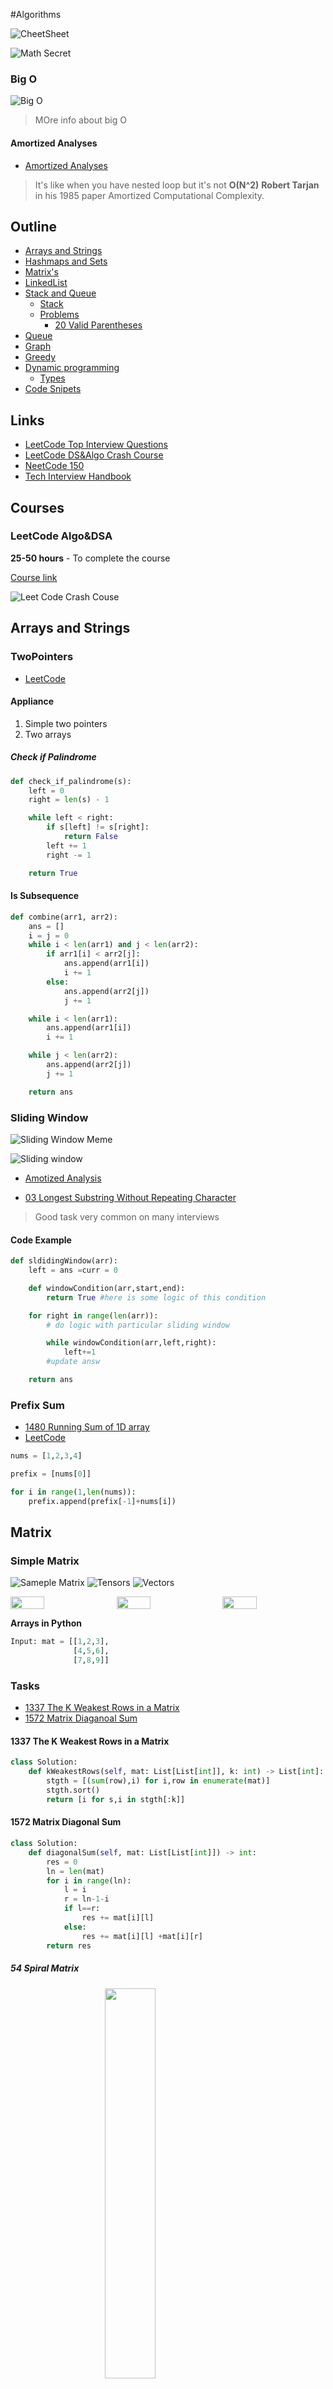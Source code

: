 #Algorithms

![CheetSheet](./res/algo/LeetCodeChatsheet.png)


![Math Secret](./res/MathSumSecret.jpg)


### Big O

![Big O](./res/leetcode/big_o.png)

> MOre info about big O

#### Amortized Analyses

- [Amortized Analyses](https://en.wikipedia.org/wiki/Amortized_analysis)

> It's like when you have nested loop but it's not **O(N^2)**
**Robert Tarjan** in his 1985 paper Amortized Computational Complexity. 


## Outline

- [Arrays and Strings](#arrays-and-strings)
- [Hashmaps and Sets](#hashmaps-and-sets)
- [Matrix's](#matrix)
- [LinkedList](#linked-list)
- [Stack and Queue](#stack--queue) 
    - [Stack](#stack)
    - [Problems](#problems)
      - [20 Valid Parentheses](#20-valid-parentheses)
- [Queue](#queue)
- [Graph](#graph)
- [Greedy](#greedy)
- [Dynamic programming](#dynamic-programming)
    - [Types](#types)
- [Code Snipets](#code-snipets)


## Links

- [LeetCode Top Interview Questions](https://tinyurl.com/38hh47up)
- [LeetCode DS&Algo Crash Course](https://tinyurl.com/yvrv5znb)
- [NeetCode 150](https://neetcode.io/practice)
- [Tech Interview Handbook](https://yangshun.github.io/tech-interview-handbook/)

## Courses

### LeetCode Algo&DSA

**25-50 hours** - To complete the course

[Course link](https://tinyurl.com/yvrv5znb)

![Leet Code Crash Couse](./res/leetcode/CrashCouse.png)

## Arrays and Strings

### TwoPointers

- [LeetCode](https://tinyurl.com/2ru2cjuj)

#### Appliance 

1. Simple two pointers
2. Two arrays



##### Check if Palindrome

```python
def check_if_palindrome(s):
    left = 0
    right = len(s) - 1

    while left < right:
        if s[left] != s[right]:
            return False
        left += 1
        right -= 1

    return True
```

#### Is Subsequence

```python
def combine(arr1, arr2):
    ans = []
    i = j = 0
    while i < len(arr1) and j < len(arr2):
        if arr1[i] < arr2[j]:
            ans.append(arr1[i])
            i += 1
        else:
            ans.append(arr2[j])
            j += 1

    while i < len(arr1):
        ans.append(arr1[i])
        i += 1

    while j < len(arr2):
        ans.append(arr2[j])
        j += 1

    return ans
```


### Sliding Window

![Sliding Window Meme](./res/memes/sliding-window.gif)

![Sliding window](./res/algo/sliding-window.gif)


- [Amotized Analysis](https://en.wikipedia.org/wiki/Amortized_analysis)

- [03 Longest Substring Without Repeating Character](https://tinyurl.com/3wurz4k3)
> Good task very common on many interviews

#### Code Example

```python
def sldidingWindow(arr):
    left = ans =curr = 0

    def windowCondition(arr,start,end):
        return True #here is some logic of this condition

    for right in range(len(arr)):
        # do logic with particular sliding window

        while windowCondition(arr,left,right):
            left+=1
        #update answ

    return ans
```

### Prefix Sum

- [1480 Running Sum of 1D array](https://leetcode.com/problems/running-sum-of-1d-array)
- [LeetCode](https://tinyurl.com/mu5ccjsy)

```python
nums = [1,2,3,4]

prefix = [nums[0]]

for i in range(1,len(nums)):
    prefix.append(prefix[-1]+nums[i])


```

## Matrix



### Simple Matrix

![Sameple Matrix](./res/leetcode/sample_1911.png)
![Tensors](./res/algo/tensors.jpg)
![Vectors](./res/algo/vectors.jpg)

<div style="display: flex; justify-content: space-between;">
  <img src="./res/algo/vectors.jpg" style="width: 33%;margin-right: 5px;">
  <img src="./res/leetcode/sample_1911.png" style="width: 33%; margin-right: 5px;">
  <img src="./res/algo/tensors.jpg" style="width: 33%; ">
</div>



**Arrays in Python**

```python
Input: mat = [[1,2,3],
              [4,5,6],
              [7,8,9]]
```


### Tasks

- [1337 The K Weakest Rows in a Matrix](https://tinyurl.com/33624jzj)
- [1572 Matrix Diaganoal Sum](https://tinyurl.com/2ru2cjuj)

#### 1337 The K Weakest Rows in a Matrix


```python
class Solution:
    def kWeakestRows(self, mat: List[List[int]], k: int) -> List[int]:
        stgth = [(sum(row),i) for i,row in enumerate(mat)]
        stgth.sort()
        return [i for s,i in stgth[:k]]
```

#### 1572 Matrix Diagonal Sum

```python
class Solution:
    def diagonalSum(self, mat: List[List[int]]) -> int:
        res = 0
        ln = len(mat)
        for i in range(ln):
            l = i
            r = ln-1-i
            if l==r:
                res += mat[i][l]
            else:
                res += mat[i][l] +mat[i][r]
        return res

```

##### 54 Spiral Matrix

  <img src="./res/leetcode/spiral1.jpg" style="width: 40%;margin-left: 30%;">

  <details>
  <summary>Click here to reveal the Python code</summary>


```python

class Solution:
    def spiralOrder(self, matrix: List[List[int]]) -> List[int]:
        res = [ ]
        col,row = len(matrix[0]), len(matrix)
        left,top =0,0
        right,bottom = col-1,row-1

        while len(res)<col*row:
            # left -> right
            for i in range(left,right+1):
                res.append(matrix[top][i])

            # top -> down
            for i in range(top+1,bottom+1):
                res.append(matrix[i][right])

            # right -> left
            if top!=bottom:
                for i in range(right-1,left-1,-1):
                    res.append(matrix[bottom][i])

            if left!=right:
                for i in range(bottom-1,top,-1):
                    res.append(matrix[i][left])
            left,top = left +1, top+1
            right,bottom = right-1, bottom -1
        return res

```

</pre>

</details>


##### 59 Spiral Matrix II

  <img src="./res/leetcode/spiraln.jpg" style="width: 40%;margin-left: 30%;">

  <details>
  <summary>Click here to reveal the Python code</summary>

```python

class Solution:
    def spiralOrder(self, matrix: List[List[int]]) -> List[int]:
        res = [ ]
        col,row = len(matrix[0]), len(matrix)
        left,top =0,0
        right,bottom = col-1,row-1

        while len(res)<col*row:
            # left -> right
            for i in range(left,right+1):
                res.append(matrix[top][i])

            # top -> down
            for i in range(top+1,bottom+1):
                res.append(matrix[i][right])

            # right -> left
            if top!=bottom:
                for i in range(right-1,left-1,-1):
                    res.append(matrix[bottom][i])

            if left!=right:
                for i in range(bottom-1,top,-1):
                    res.append(matrix[i][left])
            left,top = left +1, top+1
            right,bottom = right-1, bottom -1
        return res

```

</pre>

</details>

## Hashmaps and Sets

- [Wiki article on Hash Tables](https://en.wikipedia.org/wiki/Hash_table)

- [Hashing in LeetCode course](https://tinyurl.com/3zu5tp4j)


| Algorithm |   Average   | Worst case |
|-----------|-------------|------------|
| Space     | **Θ**(n)[1] | **O**(n)   |
| Search    | **Θ**(1)    | **O**(n)   |
| Insert    | **Θ**(1)    | **O**(n)   |
| Delete    | **Θ**(1)    | **O**(n)   |


**Hash Function**

![HashMapSturcture](./res/algo/HashTableWiki.png)

## Bulletpoints 

- **Hash Function** converts given input into the unique intager
- **Hash Function** combined with an array gives us **HashMap** or **HashTable** aslo known as **Dictionary**
- **Hash Function** allows us to map `key`'s to `value`'s efficiently
- **Hash Function** uses `%`(*module*) operation to get unique vlaue

- **Hash Maps** - time complexity for string is not ~~O(1)~~ but **O(m)** where `m` is length of string
- **Hash Maps** provides constant time for such operation as `add()` `remove()` and `x in mset` 
- **Hash Maps** - efficiant, unordered, immutable, store **key-value**
            
- **Python** - `dict={}` `set([0,1,2,3])`
- **Set** vs **HashMap** The diffrence:
    - **HashMap** is like Dictionary so we have `kay` `value` pairs
    - **Set's** stores only unque vlaues value can only be in ther or not there



- **Pros** 
    - Fast,Efficient

- **Cons** 
    - Takes more time to construct
    - Takes more space because we need  store keys sepretly
    


```python
int(x) #Hasing in python
mset = set([0,1,2,3,4]) #Init set
mset.add(6)
mset.remove(2) 
5 in mset # return False cause 5 is not in the set
```



## Linked List

- [Linked List in Course](https://tinyurl.com/mu5ccjsy)

![LinkedList](.\res\algo\LinkedList.gif)

### Snipet

#### Convert to Array

```python

class ListNode:
    def __init__(self, val):
        self.val = val
        self.next = None

def solution(head ListNode):
    elem = []
    cur = head
    while cur:
        elem.append(cur)
        cur=cur.next


```

## Stack & Queue

**FIFO** (**F**irst **I**n **F**irst **O**ut) and **LIFO** (**L**ast **I**n **F**irst **O**ut) are two common data structures. They are used to store data in a specific order. The order is determined by the way the data is added and removed from the data structure.

### Stack

> **Stack** is a **LIFO** data structure. The last element added to the stack will be the first element retrieved from the stack.
 
![AlgoStack](./res/algo/AlgoStack.gif)

```python
# Simple Stack Implementation

class Stack:
    def __init__(self):
        self.items = []
    
    def push(self, item):
        self.items.append(item)
    
    def pop(self):
        return self.items.pop()
    
    def peek(self):
        return self.items[-1]
    
    def is_empty(self):
        return self.items == []
    
    def get_stack(self):
        return self.items
```

#### Problems

- [1065 Index pair of string](https://leetcode.com/problems/index-pairs-of-a-string/description/)
> Super simple I was looking for indexes to remove but it all can be done with pop

##### 20 Valid Parentheses

- [LeetCode](https://leetcode.com/problems/valid-parentheses/)

```python
class Solution:
    def isValid(self, s: str) -> bool:
        Map = {")": "(", "]": "[", "}": "{"}
        stack = []

        for c in s:
            if c not in Map:
                stack.append(c)
                continue
            if not stack or stack[-1] != Map[c]:
                return False
            stack.pop()

        return not stack
```

```python 
def isValid(self, s:str) -> bool
    Map = {")":"(","}":"{","]":"["}
    stack = []

    for c in s:
        if c not in Map:
            stack.append(c)
        elif not stack or stack[-1] != Map[c]:
            return False
        else
            stack pop()
    return not stack
```

### Queue

> **Queue** is a **FIFO** data structure. The first element added to the queue will be the first element retrieved from the queue.
> 

### Heaps(heapq)


**1.5-3.5 hours** - to complite this section

[link](https://tinyurl.com/bdew8u9y)

1. `heapq.heapify(x)` - Transforms a regular list `x` into a heap. In the resulting heap, the smallest element is at the root.
2. `heapq.heappush(heap, ele)` - Pushes the value `ele` onto the heap, maintaining the heap invariant.
3. `heapq.heappop(heap)` - Pops and returns the smallest item from the heap, maintaining the heap invariant.
4. `heapq.heappushpop(heap, ele)` - Pushes `ele` onto the heap and then pops and returns the smallest item from the heap.
5. `heapq.heapreplace(heap, ele)` - Pops and returns the smallest item from the heap, and then pushes the new item `ele`. The value of `ele` can be larger than the replaced item.
6. `heapq.nlargest(n, iterable, key=None)` - Returns the `n` largest elements from the `iterable` in descending order.
7. `heapq.nsmallest(n, iterable, key=None)` - Returns the `n` smallest elements from the `iterable` in ascending order.

```python

# Import important to get info
import heapq

# Our Input can be any array
arr = [1, 5, 8, 3, 2, 9]

# We heapify our array
heapq.heapify(arr)

# To remove and return the smallest element, use heapq.heappop()
smallest = heapq.heappop(arr)
print("Smallest element removed:", smallest)
print("Heap after removing smallest element:", arr)

# To add a new element to the heap, use heapq.heappush()
heapq.heappush(arr, 4)
print("Heap after adding new element:", arr)

# To push a new element onto the heap and then pop and return the smallest item from the heap, use heapq.heappushpop()
smallest_after_push = heapq.heappushpop(arr, 7)
print("Smallest element after pushing 7:", smallest_after_push)
print("Heap after heappushpop:", arr)

# To pop and return the smallest item from the heap, and then push the new item, use heapq.heapreplace()
smallest_replaced = heapq.heapreplace(arr, 6)
print("Smallest element replaced:", smallest_replaced)
print("Heap after heapreplace:", arr)

# To find the n smallest elements in the array, use heapq.nsmallest()
n = 3
n_smallest = heapq.nsmallest(n, arr)
print(f"{n} smallest elements:", n_smallest)

# To find the n largest elements in the array, use heapq.nlargest()
n_largest = heapq.nlargest(n, arr)
print(f"{n} largest elements:", n_largest)
```

## Greedy 

> LeetCode asking to find maximum or minimum value, it is a good sign to use greedy algorithm.
 
**Greedy** is an algorithmic paradigm that builds up a solution piece by piece, always choosing the next piece that offers the most obvious and immediate benefit.

- [LeetCode Problems](https://leetcode.com/tag/greedy/)
- [11 LeetCode](https://leetcode.com/problems/container-with-most-water/)

- [Greedy Algorithm](https://www.geeksforgeeks.org/greedy-algorithms/)
- [TSM(Traveling Salesman Problem)](https://www.geeksforgeeks.org/traveling-salesman-problem-tsp-implementation/)

```python
class Solution:
    def maxArea(self, height: List[int]) -> int:
        max_area = 0
        left, right = 0, len(height) - 1
        while left < right:
            max_area = max(max_area, min(height[left], height[right]) * (right - left))
            if height[left] < height[right]:
                left += 1
            else:
                right -= 1
        return max_area
```
### Some text


> I am doing something really smart 
```python
def solution(a:int):
    a:int = 5.0
    for x in range(0,5):
        print(f'{x})
```

## Dynamic programming

- [LeetCode DP Intro](https://tinyurl.com/ya68vadn)

### Types

- [B-Up(Bottom Up)](https://en.wikipedia.org/wiki/Fibonacci_number)
- T-Dn(Top Down)
- [1D DP](https://tinyurl.com/5xhvxdrn) 
- [2D DP](https://tinyurl.com/2p82kfha)

### Signes it's DP

1. The problem will be asking for an optimal value (max or min) of something, or the number of ways to do something.
    - What is the minimum cost of doing ...
    - What is the maximum profit of ...
    - How many ways are there to ...
2. What is the longest possible ...
    - At each step, you need to make a "decision", and decisions affect future decisions.
    - A decision could be picking between two elements
    - Decisions affecting future decisions could be something like "if you take this element, then you can't take that element in the future"

### Problems

- [70 Climbin Stairs](#### Clibming Stairs)
- [1416 Restore the Array](#restore-the-array)

#### Climbing Stairs

- [link](https://leetcode.com/problems/climbing-stairs/)

##### Solution


![Fi Formual](./res/FiFormula.png)

```python
class Solution:
    def climbStairs(self, n: int) -> int:
        sqrt5 = math.sqrt(5)
        phi = (1 + sqrt5) / 2
        psi = (1 - sqrt5) / 2

        return round((math.pow(phi, n+1) - math.pow(psi, n+1)) / sqrt5)
```

![Fibonachi staris](./res/Fibonacci_climbing_stairs.svg)

#### Restore the array

- [link](https://leetcode.com/problems/restore-the-array/)


## Graph

![Undericated Graph](./res/leetcode/UndirectedGraph.png)

- [LeetCode FlashCard on Graph](https://leetcode.com/explore/featured/card/graph/)

```mermaid
graph TB
    0 --- 1
    0 --- 3
    1 --- 2
    1 --- 3
 ```
```python
def add_edge(graph, u, v):
    # Add v to the list of nodes connected to u
    if u not in graph:
        graph[u] = []
    graph[u].append(v)

    # Since it's an undirected graph, add u to the list of nodes connected to v
    if v not in graph:
        graph[v] = []
    graph[v].append(u)

def has_cycle(graph, node, visited, parent=None):
    visited[node] = True

    for neighbor in graph.get(node, []):
        # If the neighboring node hasn't been visited yet, visit it
        if not visited[neighbor]:
            if has_cycle(graph, neighbor, visited, node):
                return True
        # If the neighboring node has been visited and it's not the parent of the current node
        elif parent != neighbor:
            return True

    return False

def build_graph(roads):
    graph = {}
    for u, v in roads:
        add_edge(graph, u, v)
    return graph

def contains_cycle(n, roads):
    graph = build_graph(roads)
    visited = [False] * n

    for i in range(n):
        if not visited[i] and has_cycle(graph, i, visited):
            return True

    return False

# Example
n = 5
roads = [[0,1],[0,3],[1,2],[1,3],[2,3],[2,4]]
print(contains_cycle(n, roads))  # This will return True since there's a cycle in the graph
```


. For the graph with `n = 5, roads = [[0,1],[0,3],[1,2],[1,3],[2,3],[2,4]]`:
```mermaid
graph TB
    0 --- 1
    0 --- 3
    1 --- 2
    1 --- 3
    2 --- 3
    2 --- 4 
```


## Bit Manipulation

- [191 Number of 1 Bits](https://tinyurl.com/4h8bys33)

```python
    def hammingWeight(self, n: int) -> int:
        res = 0
        while n:
            res+=n%2
            n=n>>1
        return res
```

## Terminology

- **Hamming weight** - number of non-zero characters in string
    a.k.a as bitsummation
    - 110101 	=4
    - 00011011	=4
    - 504630	=4

- **Hamming distance** - count of symbols diffrent between two strings
   - "karolin" and "kathrin" is 3.
   - "karolin" and "kerstin" is 3.
   - "kathrin" and "kerstin" is 4.
   - 0000 and 1111 is 4. 

## Code Snipets

### Working with Letters

```python
ord('a') # 97 ord converts char to int
chr(97) # gives us `a` because converts intager into char 

for i in range(26):


```

### Sorting and Counting


```python

from collections import Counter

elem = [1,1,2,2,3,4]

counter = Counter(elem)

sort =counter.most_common()

values = sort.values()

for element,count in sort:
    print(f'{element}:{count})


```
### Hashing

### Bit Manipulation

```python
res+=n%2 # if 0x0001 will give us 1
n=n>>1 # Binary shift
```


### Binary search

```python
l,r = 0,len(arr)
while l<=r:
    m = (l+r)//2
    if arr[m]<target:
        l=m+1
    elif arr[m]>target:
        r= m-1
    else: 
        return m
```

